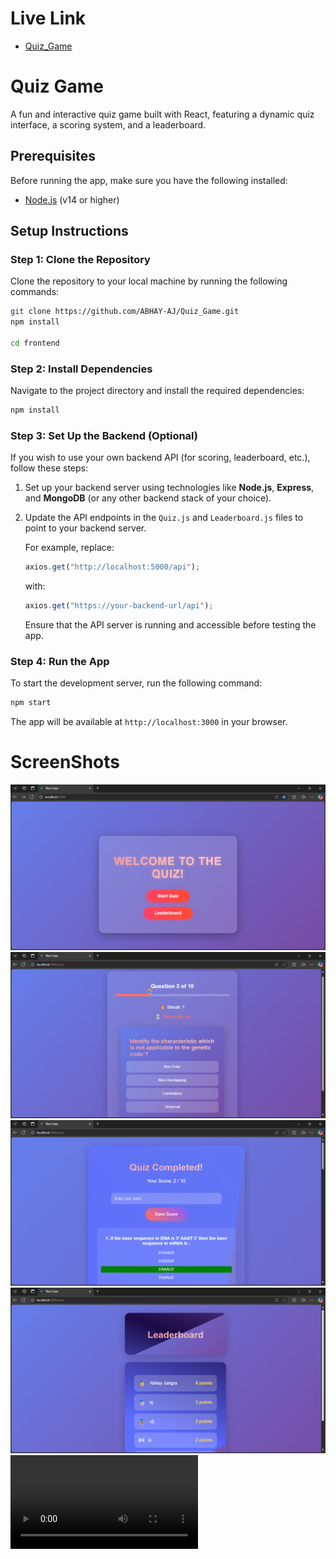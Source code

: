 # Live Link
- [Quiz_Game](https://quiz-game-jbbf.onrender.com/)


# Quiz Game

A fun and interactive quiz game built with React, featuring a dynamic quiz interface, a scoring system, and a leaderboard.

## Prerequisites

Before running the app, make sure you have the following installed:

- [Node.js](https://nodejs.org/) (v14 or higher)

## Setup Instructions

### Step 1: Clone the Repository

Clone the repository to your local machine by running the following commands:

```bash
git clone https://github.com/ABHAY-AJ/Quiz_Game.git
npm install

cd frontend

```

### Step 2: Install Dependencies

Navigate to the project directory and install the required dependencies:

```bash
npm install
```

### Step 3: Set Up the Backend (Optional)

If you wish to use your own backend API (for scoring, leaderboard, etc.), follow these steps:

1. Set up your backend server using technologies like **Node.js**, **Express**, and **MongoDB** (or any other backend stack of your choice).
2. Update the API endpoints in the `Quiz.js` and `Leaderboard.js` files to point to your backend server.
   
   For example, replace:

   ```javascript
   axios.get("http://localhost:5000/api");
   ```

   with:

   ```javascript
   axios.get("https://your-backend-url/api");
   ```

   Ensure that the API server is running and accessible before testing the app.

### Step 4: Run the App

To start the development server, run the following command:

```bash
npm start
```

The app will be available at `http://localhost:3000` in your browser.

# ScreenShots

![alt text](./screenShots/Screenshot%202025-01-31%20075614.png)
![alt text](./screenShots/Screenshot%202025-01-31%20075655.png)
![alt text](./screenShots/Screenshot%202025-01-31%20075717.png)
![alt text](./screenShots/Screenshot%202025-01-31%20075731.png)
<video controls src="./screenShots/quiz_walhthrough.mp4" title="Title"></video>
